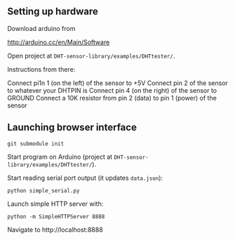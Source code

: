 ## Setting up hardware

Download arduino from

http://arduino.cc/en/Main/Software

Open project at `DHT-sensor-library/examples/DHTtester/`.

Instructions from there:

Connect pi1n 1 (on the left) of the sensor to +5V
Connect pin 2 of the sensor to whatever your DHTPIN is
Connect pin 4 (on the right) of the sensor to GROUND
Connect a 10K resistor from pin 2 (data) to pin 1 (power) of the sensor

## Launching browser interface

```
git submodule init
```

Start program on Arduino (project at `DHT-sensor-library/examples/DHTtester/`).

Start reading serial port output (it updates `data.json`):

```
python simple_serial.py
```

Launch simple HTTP server with:

```
python -m SimpleHTTPServer 8888
```

Navigate to http://localhost:8888
